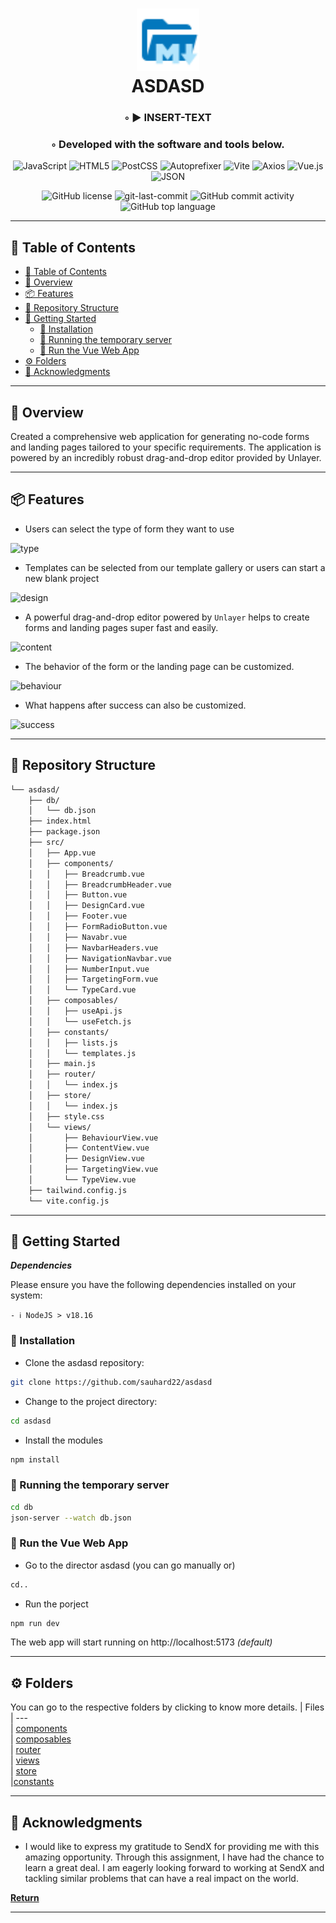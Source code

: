<div align="center">
<h1 align="center">
<img src="https://raw.githubusercontent.com/PKief/vscode-material-icon-theme/ec559a9f6bfd399b82bb44393651661b08aaf7ba/icons/folder-markdown-open.svg" width="100" />
<br>ASDASD</h1>
<h3>◦ ► INSERT-TEXT</h3>
<h3>◦ Developed with the software and tools below.</h3>

<p align="center">
<img src="https://img.shields.io/badge/JavaScript-F7DF1E.svg?style=flat-square&logo=JavaScript&logoColor=black" alt="JavaScript" />
<img src="https://img.shields.io/badge/HTML5-E34F26.svg?style=flat-square&logo=HTML5&logoColor=white" alt="HTML5" />
<img src="https://img.shields.io/badge/PostCSS-DD3A0A.svg?style=flat-square&logo=PostCSS&logoColor=white" alt="PostCSS" />
<img src="https://img.shields.io/badge/Autoprefixer-DD3735.svg?style=flat-square&logo=Autoprefixer&logoColor=white" alt="Autoprefixer" />

<img src="https://img.shields.io/badge/Vite-646CFF.svg?style=flat-square&logo=Vite&logoColor=white" alt="Vite" />
<img src="https://img.shields.io/badge/Axios-5A29E4.svg?style=flat-square&logo=Axios&logoColor=white" alt="Axios" />
<img src="https://img.shields.io/badge/Vue.js-4FC08D.svg?style=flat-square&logo=vuedotjs&logoColor=white" alt="Vue.js" />
<img src="https://img.shields.io/badge/JSON-000000.svg?style=flat-square&logo=JSON&logoColor=white" alt="JSON" />
</p>
<img src="https://img.shields.io/github/license/sauhard22/asdasd?style=flat-square&color=5D6D7E" alt="GitHub license" />
<img src="https://img.shields.io/github/last-commit/sauhard22/asdasd?style=flat-square&color=5D6D7E" alt="git-last-commit" />
<img src="https://img.shields.io/github/commit-activity/m/sauhard22/asdasd?style=flat-square&color=5D6D7E" alt="GitHub commit activity" />
<img src="https://img.shields.io/github/languages/top/sauhard22/asdasd?style=flat-square&color=5D6D7E" alt="GitHub top language" />
</div>

---

## 📖 Table of Contents
- [📖 Table of Contents](#-table-of-contents)
- [📍 Overview](#-overview)
- [📦 Features](#-features)
- [📂 Repository Structure](#-repository-structure)
- [🚀 Getting Started](#-getting-started)
    - [🔧 Installation](#-installation)
    - [🤖 Running the temporary server](#-running-the-temporary-server)
    - [🏃 Run the Vue Web App](#-run-the-vue-web-app)
- [⚙️ Folders](#-folders)
- [👏 Acknowledgments](#-acknowledgments)

---


## 📍 Overview

Created a comprehensive web application for generating no-code forms and landing pages tailored to your specific requirements. The application is powered by an incredibly robust drag-and-drop editor provided by Unlayer.

---

## 📦 Features
- Users can select the type of form they want to use
  
![type](https://github.com/sauhard22/readme/assets/73341891/62d25431-7776-4d57-9182-ae3703a1e0ad)

- Templates can be selected from our template gallery or users can start a new blank project
  
![design](https://github.com/sauhard22/readme/assets/73341891/8fff602a-98f6-4bf9-8df1-2dde94d8f542)

- A powerful drag-and-drop editor powered by `Unlayer` helps to create forms and landing pages super fast and easily.
  
![content](https://github.com/sauhard22/readme/assets/73341891/98e614d9-89d2-4250-a41c-28c3e12a1a05)

- The behavior of the form or the landing page can be customized.
  
![behaviour](https://github.com/sauhard22/readme/assets/73341891/34f08f7d-730a-44d2-afbc-cf0491584ba7)

- What happens after success can also be customized.
  
![success](https://github.com/sauhard22/readme/assets/73341891/0e7be17b-eb0f-4e76-8d5b-1187fcfa003c)

---

## 📂 Repository Structure

```sh
└── asdasd/
    ├── db/
    │   └── db.json
    ├── index.html
    ├── package.json
    ├── src/
    │   ├── App.vue
    │   ├── components/
    │   │   ├── Breadcrumb.vue
    │   │   ├── BreadcrumbHeader.vue
    │   │   ├── Button.vue
    │   │   ├── DesignCard.vue
    │   │   ├── Footer.vue
    │   │   ├── FormRadioButton.vue
    │   │   ├── Navabr.vue
    │   │   ├── NavbarHeaders.vue
    │   │   ├── NavigationNavbar.vue
    │   │   ├── NumberInput.vue
    │   │   ├── TargetingForm.vue
    │   │   └── TypeCard.vue
    │   ├── composables/
    │   │   ├── useApi.js
    │   │   └── useFetch.js
    │   ├── constants/
    │   │   ├── lists.js
    │   │   └── templates.js
    │   ├── main.js
    │   ├── router/
    │   │   └── index.js
    │   ├── store/
    │   │   └── index.js
    │   ├── style.css
    │   └── views/
    │       ├── BehaviourView.vue
    │       ├── ContentView.vue
    │       ├── DesignView.vue
    │       ├── TargetingView.vue
    │       └── TypeView.vue
    ├── tailwind.config.js
    └── vite.config.js

```

---

## 🚀 Getting Started

***Dependencies***

Please ensure you have the following dependencies installed on your system:

`- ℹ️ NodeJS > v18.16`

### 🔧 Installation

- Clone the asdasd repository:

```bash
git clone https://github.com/sauhard22/asdasd

```

- Change to the project directory:

```bash
cd asdasd
```

- Install the modules

```bash
npm install
```

### 🤖 Running the temporary server

```bash
cd db
json-server --watch db.json
```

### 🏃 Run the Vue Web App

- Go to the director asdasd (you can go manually or)
```bash
cd..
```
- Run the porject
```bash
npm run dev
```

The web app will start running on http://localhost:5173 *(default)*

---

## ⚙️ Folders 
You can go to the respective folders by clicking to know more details.
| Files                                                                                                                                                       
| ---                                                                                                                                                                          
| [components](https://github.com/sauhard22/asdasd/blob/main/db-1698069408294.json)                                                                       
| [composables](https://github.com/sauhard22/asdasd/blob/main/db.json)                                                                                                   
| [router](https://github.com/sauhard22/asdasd/blob/main/index.html)                                                                                             
| [views](https://github.com/sauhard22/asdasd/blob/main/package-lock.json)   
|   [store](https://github.com/sauhard22/asdasd/blob/main/package-lock.json)  
|[constants](https://github.com/sauhard22/asdasd/blob/main/package-lock.json)        

---

## 👏 Acknowledgments

- I would like to express my gratitude to SendX for providing me with this amazing opportunity. Through this assignment, I have had the chance to learn a great deal. I am eagerly looking forward to working at SendX and tackling similar problems that can have a real impact on the world.

[**Return**](#Top)

---

